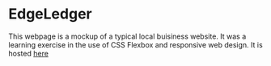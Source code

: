 # EdgeLedger

This webpage is a mockup of a typical local buisiness website. It was a learning exercise in the use of CSS Flexbox and responsive web design. It is hosted [here](https://suspicious-mccarthy-d3b1e1.netlify.com/)
